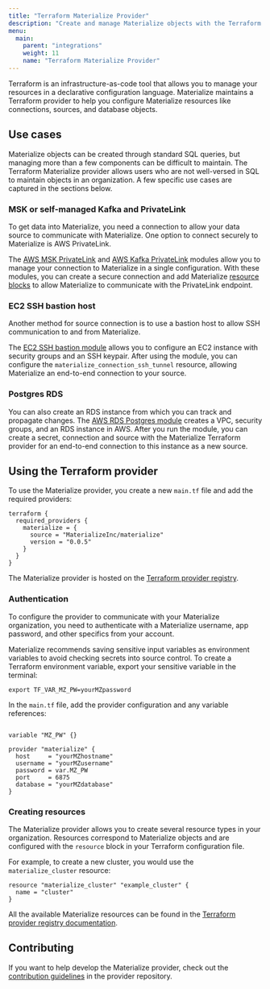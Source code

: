 ```yaml
---
title: "Terraform Materialize Provider"
description: "Create and manage Materialize objects with the Terraform Materialize provider"
menu:
  main:
    parent: "integrations"
    weight: 11
    name: "Terraform Materialize Provider"
---
```


Terraform is an infrastructure-as-code tool that allows you to manage your
resources in a declarative configuration language. Materialize maintains a
Terraform provider to help you configure Materialize resources like
connections, sources, and database objects.

## Use cases

Materialize objects can be created through standard SQL queries, but managing
more than a few components can be difficult to maintain. The Terraform
Materialize provider allows users who are not well-versed in SQL to maintain
objects in an organization. A few specific use cases are captured in the
sections below.

### MSK or self-managed Kafka and PrivateLink

To get data into Materialize, you need a connection to allow your data source to
communicate with Materialize. One option to connect securely to Materialize is
AWS PrivateLink.

The [AWS MSK PrivateLink](https://github.com/MaterializeInc/terraform-aws-msk-privatelink) and [AWS Kafka PrivateLink](https://github.com/MaterializeInc/terraform-aws-kafka-privatelink) modules allow you to manage
your connection to Materialize in a single configuration. With these modules,
you can create a secure connection and add Materialize [resource blocks](https://registry.terraform.io/providers/MaterializeInc/materialize/latest/docs/resources/connection_aws_privatelink) to allow
Materialize to communicate with the PrivateLink endpoint.

### EC2 SSH bastion host

Another method for source connection is to use a bastion host to allow SSH
communication to and from Materialize.

The [EC2 SSH bastion module](https://github.com/MaterializeInc/terraform-aws-ec2-ssh-bastion) allows you to configure an EC2 instance with security groups and an SSH keypair. After using the module, you can configure the `materialize_connection_ssh_tunnel` resource, allowing Materialize an end-to-end connection to your source.

### Postgres RDS

You can also create an RDS instance from which you can track and propagate
changes. The [AWS RDS Postgres module](https://github.com/MaterializeInc/terraform-aws-rds-postgres) creates a VPC, security groups, and an RDS instance in AWS. After you run the module, you can create a secret, connection and source with the Materialize Terraform provider for an end-to-end connection to this instance as a new source.

## Using the Terraform provider

To use the Materialize provider, you create a new `main.tf` file and add the
required providers:

```hcl
terraform {
  required_providers {
    materialize = {
      source = "MaterializeInc/materialize"
      version = "0.0.5"
    }
  }
}
```

The Materialize provider is hosted on the [Terraform provider
registry](https://registry.terraform.io/providers/MaterializeInc/materialize/latest).

### Authentication

To configure the provider to communicate with your Materialize organization, you
need to authenticate with a Materialize username, app password, and other
specifics from your account.

Materialize recommends saving sensitive input variables as environment variables
to avoid checking secrets into source control. To create a Terraform environment
variable, export your sensitive variable in the terminal:

```shell
export TF_VAR_MZ_PW=yourMZpassword
```

In the `main.tf` file, add the provider configuration and any variable
references:

```hcl

variable "MZ_PW" {}

provider "materialize" {
  host     = "yourMZhostname"
  username = "yourMZusername"
  password = var.MZ_PW
  port     = 6875
  database = "yourMZdatabase"
}
```

### Creating resources

The Materialize provider allows you to create several resource types in your
organization. Resources correspond to Materialize objects and are configured
with the `resource` block in your Terraform configuration file.

For example, to create a new cluster, you would use the `materialize_cluster`
resource:

```hcl
resource "materialize_cluster" "example_cluster" {
  name = "cluster"
}
```

All the available Materialize resources can be found in the [Terraform provider
registry documentation](https://registry.terraform.io/providers/MaterializeInc/materialize/latest/docs).

## Contributing

If you want to help develop the Materialize provider, check out the [contribution
guidelines](https://registry.terraform.io/providers/MaterializeInc/materialize/latest/docs) in the provider repository.
